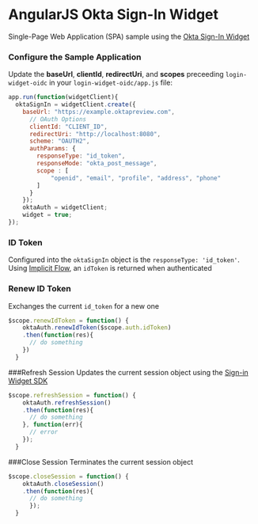 # AngularJS Okta Sign-In Widget 
Single-Page Web Application (SPA) sample using the [Okta Sign-In Widget](http://developer.okta.com/docs/api/resources/okta_signin_widget.html)

### Configure the Sample Application
Update the **baseUrl**, **clientId**, **redirectUri**, and **scopes** preceeding `login-widget-oidc` in your `login-widget-oidc/app.js` file:
```javascript
app.run(function(widgetClient){
  oktaSignIn = widgetClient.create({
    baseUrl: "https://example.oktapreview.com",
      // OAuth Options
      clientId: "CLIENT_ID",
      redirectUri: "http://localhost:8080",
      scheme: "OAUTH2",
      authParams: {
        responseType: "id_token",
        responseMode: "okta_post_message",
        scope : [
            "openid", "email", "profile", "address", "phone"
        ]
      }
    });
    oktaAuth = widgetClient;
    widget = true;
});
```

### ID Token
Configured into the `oktaSignIn` object is the `responseType: 'id_token'`. Using [Implicit Flow](https://tools.ietf.org/html/rfc6749#section-1.3.2), an `idToken` is returned when authenticated

### Renew ID Token
Exchanges the current `id_token` for a new one

```javascript
$scope.renewIdToken = function() {
    oktaAuth.renewIdToken($scope.auth.idToken)
    .then(function(res){
      // do something
    })
  }
```

###Refresh Session
Updates the current session object using the [Sign-in Widget SDK](http://developer.okta.com/docs/api/resources/okta_signin_widget.html)

```javascript
$scope.refreshSession = function() {
    oktaAuth.refreshSession()
    .then(function(res){
      // do something
    }, function(err){
      // error
    });
  }
```

###Close Session
Terminates the current session object

```javascript
$scope.closeSession = function() {
    oktaAuth.closeSession()
    .then(function(res){
      // do something
      });
  }
```
